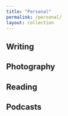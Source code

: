 ```yaml
---
title: "Personal"
permalink: /personal/
layout: collection
---
```


## Writing

## Photography

## Reading

## Podcasts
